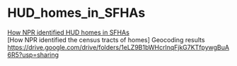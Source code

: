 # HUD_homes_in_SFHAs

[How NPR identified HUD homes in SFHAs](https://github.com/jhuo7/HUD_homes_in_SFHAs/blob/main/20210809_HUD_RH_geocoding_for_sharing.ipynb)<br>
[How NPR identified the census tracts of homes]
Geocoding results https://drive.google.com/drive/folders/1eLZ9B1bWHcrlnqFjkG7KTfpywgBuA6R5?usp=sharing 

